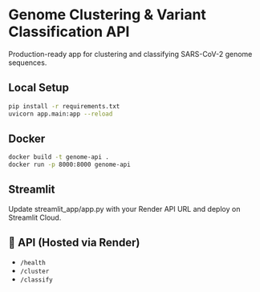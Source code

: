 # Genome Clustering & Variant Classification API

Production-ready app for clustering and classifying SARS-CoV-2 genome sequences.

## Local Setup

```bash
pip install -r requirements.txt
uvicorn app.main:app --reload
```

## Docker

```bash
docker build -t genome-api .
docker run -p 8000:8000 genome-api
```

## Streamlit

Update streamlit_app/app.py with your Render API URL and deploy on Streamlit Cloud.

## 📡 API (Hosted via Render)

- `/health`
- `/cluster`
- `/classify`
